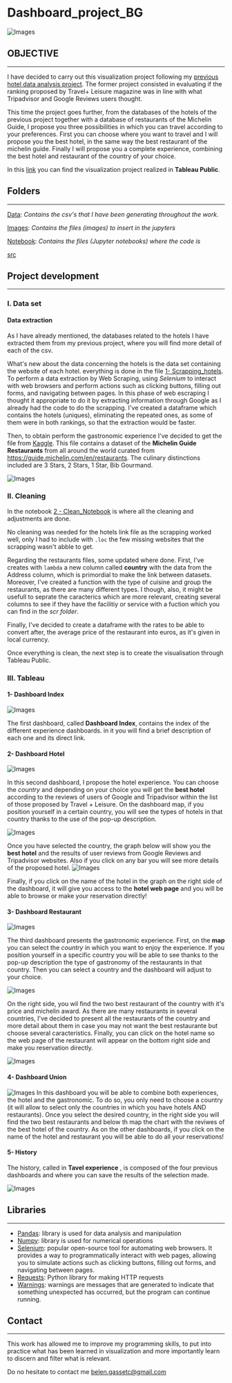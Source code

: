 # Dashboard_project_BG

![Images](Images/Travel-PNG-Photo.png) 

## OBJECTIVE
---

I have decided to carry out this visualization project following my [previous hotel data analysis project](https://github.com/Belengasset/Project_Jan22_Hotels). 
The former project consisted in evaluating if the ranking proposed by Travel+ Leisure magazine was in line with what Tripadvisor and Google Reviews users thought.

This time the project goes further, from the databases of the hotels of the previous project together with a database of restaurants of the Michelin Guide, I propose you three possibilities in which you can travel according to your preferences. First you can choose where you want to travel and I will propose you the best hotel, in the same way the best restaurant of the michelin guide. Finally I will propose you a complete experience, combining the best hotel and restaurant of the country of your choice.

In this [link](https://public.tableau.com/app/profile/bel.n.gasset.cortejarena7615/viz/Dashboard_project_BGC/DashboardRest?publish=yes) you can find the visualization project realized in **Tableau Public**. 


## Folders
----

[Data](https://github.com/Belengasset/Dashboard_project_BG/tree/main/Data): *Contains the csv's that I have been generating throughout the work.*

[Images](https://github.com/Belengasset/Dashboard_project_BG/tree/main/Images): *Contains the files (images) to insert in the jupyters*

[Notebook](https://github.com/Belengasset/Dashboard_project_BG/tree/main/Notebook): *Contains the files (Jupyter notebooks) where the code is*

[src](https://github.com/Belengasset/Dashboard_project_BG/tree/main/src)

## Project development
---
### **I. Data set**

#### **Data extraction**

As I have already mentioned, the databases related to the hotels I have extracted them from my previous project, where you will find more detail of each of the csv.

What's new about the data concerning the hotels is the data set containing the website of each hotel. everything is done in the file [1- Scrapping_hotels](https://github.com/Belengasset/Dashboard_project_BG/tree/main/Notebook#:~:text=1%2D%20Scrapping_hotels.ipynb). To perform a data extraction by Web Scraping, using *Selenium* to interact with web browsers and perform actions such as clicking buttons, filling out forms, and navigating between pages. In this phase of web escraping I thought it appropriate to do it by extracting information through Google as I already had the code to do the scrapping. I've created a dataframe which contains the hotels (uniques), eliminating the repeated ones, as some of them were in both rankings, so that the extraction would be faster.

Then, to obtain perform the gastronomic experience I've decided to get the file from [Kaggle](https://www.kaggle.com/datasets/ngshiheng/michelin-guide-restaurants-2021). This file contains a dataset of the **Michelin Guide Restaurants** from all around the world curated from https://guide.michelin.com/en/restaurants. The culinary distinctions included are 3 Stars, 2 Stars, 1 Star, Bib Gourmand.

![Images](Images/michelin.jpeg)

### **II. Cleaning**

In the notebook [2 - Clean_Notebook](https://github.com/Belengasset/Dashboard_project_BG/tree/main/Notebook#:~:text=2%20%2D%20Clean_Notebook.ipynb) is where all the cleaning and adjustments are done.

No cleaning was needed for the hotels link file as the scrapping worked well, only I had to include with `.loc` the few missing websites that the scrapping wasn't abble to get.

Regarding the restaurants files, some updated where done. First, I've creates with `lambda` a new column called **country** with the data from the Address column, which is primordial to make the link between datasets. Moreover, I've created a function with the type of cuisine and group the restaurants, as there are many different types. I though, also, it might be usefull to  seprate the caracterics which are more relevant, creating several columns to see if they have the facilitiy or service with a fuction which you can find in the *scr folder*.

Finally, I've decided to create a dataframe with the rates to be able to convert after, the average price of the restaurant into euros, as it's given in local currency.

Once everything is clean, the next step is to create the visualisation through Tableau Public.

### **III. Tableau**

#### **1- Dashboard Index**
![Images](Images/index.png)

The first dashboard, called **Dashboard Index**, contains the index of the different experience dashboards. in it you will find a brief description of each one and its direct link.

#### **2- Dashboard Hotel**

![Images](images/best_hotel.png)

In this second dashboard, I propose the hotel experience. You can choose the *country* and depending on your choice you will get the **best hotel** according to the reviews of users of Google and Tripadvisor within the list of those proposed by Travel + Leisure.
On the dashboard map, if you position yourself in a certain country, you will see the types of hotels in that country thanks to the use of the pop-up description.

![Images](Images/Hotel_map_descemerg.png)

Once you have selected the country, the graph below will show you the **best hotel** and the results of user reviews from Google Reviews and Tripadvisor websites. Also if you click on any bar you will see more details of the proposed hotel. 
![Images](Images/Hotel_barrras_descemerg.png)

Finally, if you click on the name of the hotel in the graph on the right side of the dashboard, it will give you access to the **hotel web page** and you will be able to browse or make your reservation directly!

#### **3- Dashboard Restaurant**

![Images](Images/best_restaurant.png)

The third dashboard presents the gastronomic experience. First, on the **map** you can select the *country* in which you want to enjoy the experience. If you position yourself in a specific country you will be able to see thanks to the pop-up description the type of gastronomy of the restaurants in that country. Then you can select a country and the dashboard will adjust to your choice. 

![Images](Images/Rest_map_descemergente.png)

On the right side, you wil find the two best restaurant of the country with it's price and michelin award. 
As there are many restaurants in several countries, I've decided to present all the restaurants of the country and more detail about them in case you may not want the best restaurante but choose several caracteristics.
Finally, you can click on the hotel name so the web page of the restaurant will appear on the bottom right side and make you reservation directly.

![Images](Images/1best.png)


#### **4- Dashboard Union**
![Images](Images/Full_experience.png)
In this dashboard you will be able to combine both experiences, the hotel and the gastronomic. To do so, you only need to choose a country (it will allow to select only the countries in which you have hotels AND restaurants). Once you select the desired country, in the right side you will find the two best restaurants and below th map the chart with the reviwes of the best hotel of the country. 
As on the other dashboards, if you click on the name of the hotel and restaurant you will be able to do all your reservations!


#### **5- History**

The history, called in **Tavel experience** ,  is composed of the four previous dashboards and where you can save the results of the selection made.

![Images](Images/History.png)

## Libraries
----

- [Pandas](https://pandas.pydata.org/): library is used for data analysis and manipulation
- [Numpy](https://numpy.org/): library is used for numerical operations
- [Selenium](https://www.selenium.dev/): popular open-source tool for automating web browsers. It provides a way to programmatically interact with web pages, allowing you to simulate actions such as clicking buttons, filling out forms, and navigating between pages.
- [Requests](https://requests.readthedocs.io/en/master/): Python library for making HTTP requests
- [Warnings](https://docs.python.org/3/library/warnings.html): warnings are messages that are generated to indicate that something unexpected has occurred, but the program can continue running.

## Contact
----

This work has allowed me to improve my programming skills, to put into practice what has been learned in visualization and more importantly learn to discern and filter what is relevant.

Do no hesitate to contact me belen.gassetc@gmail.com
